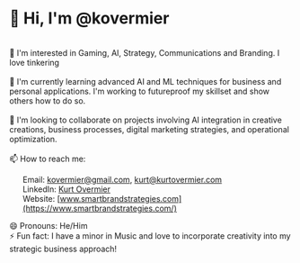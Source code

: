 <h1>👋 Hi, I'm @kovermier</h1><br>
👀 I'm interested in Gaming, AI, Strategy, Communications and Branding. I love tinkering<br><br>
🌱 I'm currently learning advanced AI and ML techniques for business and personal applications. I'm working to futureproof my skillset and show others how to do so.<br><br>
💞️ I'm looking to collaborate on projects involving AI integration in creative creations, business processes, digital marketing strategies, and operational optimization.<br><br>
📫 How to reach me:<br><ul>

Email: kovermier@gmail.com, kurt@kurtovermier.com<br>
LinkedIn: [Kurt Overmier](https://www.linkedin.com/in/kovermier/)<br>
Website: [www.smartbrandstrategies.com](https://www.smartbrandstrategies.com/)</ul>

😄 Pronouns: He/Him<br>
⚡ Fun fact: I have a minor in Music and love to incorporate creativity into my strategic business approach!
